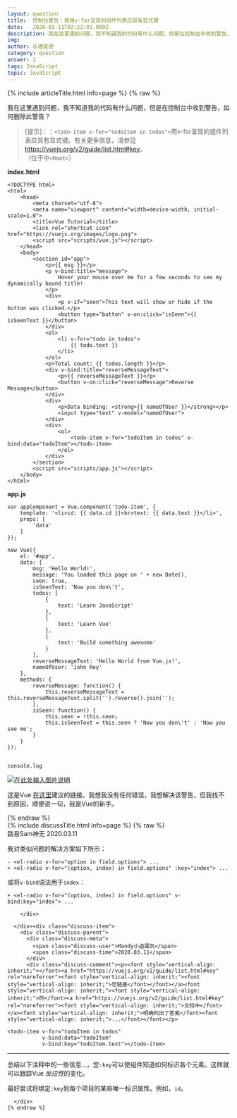 ```yaml
---
layout: question
title:  控制台警告：使用v-for呈现的组件列表应具有显式键
date:   2020-03-11T02:22:01.000Z
description: 我在这里遇到问题，我不知道我的代码有什么问题，但是在控制台中收到警告，如何删除此警告？  \[提示\]：：<todo-item v-for="todoI...
img: 
author: 乐理查德
category: question
answer: 2
tags: JavaScript
topic: JavaScript
---
```

<div class="article-root">
  <div class="article">
    {% include articleTitle.html info=page %}
    {% raw %}
    <div class="article-content"><p><font style="vertical-align: inherit;"><font style="vertical-align: inherit;">我在这里遇到问题，我不知道我的代码有什么问题，但是在控制台中收到警告，如何删除此警告？</font></font></p>

<blockquote>
  <p><font style="vertical-align: inherit;"><font style="vertical-align: inherit;">[提示]：：</font></font><code>&lt;todo-item v-for="todoItem in todos"&gt;</code><font style="vertical-align: inherit;"><font style="vertical-align: inherit;">用v-for呈现的组件列表应具有显式键。</font><font style="vertical-align: inherit;">有关</font><font style="vertical-align: inherit;">更多信息，</font><font style="vertical-align: inherit;">请参见</font></font><a href="https://vuejs.org/v2/guide/list.html#key" rel="noreferrer"><font style="vertical-align: inherit;"><font style="vertical-align: inherit;">https://vuejs.org/v2/guide/list.html#key</font></font></a><font style="vertical-align: inherit;"><font style="vertical-align: inherit;">。</font></font><br><font style="vertical-align: inherit;"><font style="vertical-align: inherit;">
  （位于中</font></font><code>&lt;Root&gt;</code><font style="vertical-align: inherit;"><font style="vertical-align: inherit;">）</font></font></p>
</blockquote>

<p><strong><font style="vertical-align: inherit;"><font style="vertical-align: inherit;">index.html</font></font></strong></p>

<pre class="lang-html prettyprint-override"><code>&lt;!DOCTYPE html&gt;<font></font>
&lt;html&gt;<font></font>
    &lt;head&gt;<font></font>
        &lt;meta charset="utf-8"&gt;<font></font>
        &lt;meta name="viewport" content="width=device-width, initial-scale=1.0"&gt;<font></font>
        &lt;title&gt;Vue Tutorial&lt;/title&gt;<font></font>
        &lt;link rel="shortcut icon" href="https://vuejs.org/images/logo.png"&gt;<font></font>
        &lt;script src="scripts/vue.js"&gt;&lt;/script&gt;<font></font>
    &lt;/head&gt;<font></font>
    &lt;body&gt;<font></font>
        &lt;section id="app"&gt;<font></font>
            &lt;p&gt;{{ msg }}&lt;/p&gt;<font></font>
            &lt;p v-bind:title="message"&gt;<font></font>
                Hover your mouse over me for a few seconds to see my dynamically bound title!<font></font>
            &lt;/p&gt;<font></font>
            &lt;div&gt;<font></font>
                &lt;p v-if="seen"&gt;This text will show or hide if the button was clicked.&lt;/p&gt;<font></font>
                &lt;button type="button" v-on:click="isSeen"&gt;{{ isSeenText }}&lt;/button&gt;<font></font>
            &lt;/div&gt;<font></font>
            &lt;ol&gt;<font></font>
                &lt;li v-for="todo in todos"&gt;<font></font>
                    {{ todo.text }}<font></font>
                &lt;/li&gt;<font></font>
            &lt;/ol&gt;<font></font>
            &lt;p&gt;Total count: {{ todos.length }}&lt;/p&gt;<font></font>
            &lt;div v-bind:title="reverseMessageText"&gt;<font></font>
                &lt;p&gt;{{ reverseMessageText }}&lt;/p&gt;<font></font>
                &lt;button v-on:click="reverseMessage"&gt;Reverse Message&lt;/button&gt;<font></font>
            &lt;/div&gt;<font></font>
            &lt;div&gt;<font></font>
                &lt;p&gt;Data binding: &lt;strong&gt;{{ nameOfUser }}&lt;/strong&gt;&lt;/p&gt;<font></font>
                &lt;input type="text" v-model="nameOfUser"&gt;<font></font>
            &lt;/div&gt;<font></font>
            &lt;div&gt;<font></font>
                &lt;ol&gt;<font></font>
                    &lt;todo-item v-for="todoItem in todos" v-bind:data="todoItem"&gt;&lt;/todo-item&gt;<font></font>
                &lt;/ol&gt;<font></font>
            &lt;/div&gt;<font></font>
        &lt;/section&gt;<font></font>
        &lt;script src="scripts/app.js"&gt;&lt;/script&gt;<font></font>
    &lt;/body&gt;<font></font>
&lt;/html&gt;<font></font>
</code></pre>



<p><strong><font style="vertical-align: inherit;"><font style="vertical-align: inherit;">app.js</font></font></strong></p>



<pre class="lang-js prettyprint-override"><code>var appComponent = Vue.component('todo-item', {<font></font>
    template: '&lt;li&gt;id: {{ data.id }}&lt;br&gt;text: {{ data.text }}&lt;/li&gt;',<font></font>
    props: [<font></font>
        'data'<font></font>
    ]<font></font>
});<font></font>
<font></font>
new Vue({<font></font>
    el: '#app',<font></font>
    data: {<font></font>
        msg: 'Hello World!',<font></font>
        message: 'You loaded this page on ' + new Date(),<font></font>
        seen: true,<font></font>
        isSeenText: 'Now you don\'t',<font></font>
        todos: [<font></font>
            {<font></font>
                text: 'Learn JavaScript'<font></font>
            },<font></font>
            {<font></font>
                text: 'Learn Vue'<font></font>
            },<font></font>
            {<font></font>
                text: 'Build something awesome'<font></font>
            }<font></font>
        ],<font></font>
        reverseMessageText: 'Hello World from Vue.js!',<font></font>
        nameOfUser: 'John Rey'<font></font>
    },<font></font>
    methods: {<font></font>
        reverseMessage: function() {<font></font>
            this.reverseMessageText = this.reverseMessageText.split('').reverse().join('');<font></font>
        },<font></font>
        isSeen: function() {<font></font>
            this.seen = !this.seen;<font></font>
            this.isSeenText = this.seen ? 'Now you don\'t' : 'Now you see me';<font></font>
        }<font></font>
    }<font></font>
});<font></font>
<font></font>
<font></font>
console.log<font></font>
</code></pre>

<p><a href="https://www.samyoc.com//uploads/users/7232/images/thumbnails/1583893321912.jpg" data-src="https://www.samyoc.com//uploads/users/7232/images/1583893321912.jpg" rel="noreferrer"><img src="https://i.stack.imgur.com/bb6Dz.jpg" alt="在此处输入图片说明"></a></p>

<p><font style="vertical-align: inherit;"><font style="vertical-align: inherit;">这是Vue </font></font><a href="https://vuejs.org/guide/list.html#key" rel="noreferrer"><font style="vertical-align: inherit;"><font style="vertical-align: inherit;">在这里</font></font></a><font style="vertical-align: inherit;"><font style="vertical-align: inherit;">建议的链接</font><font style="vertical-align: inherit;">。</font><font style="vertical-align: inherit;">我想我没有任何错误，我想解决该警告，但我找不到原因，顺便说一句，我是Vue的新手。</font></font></p></div>
    {% endraw %}
  </div>

  <div class="discuss-wrapper">
    {% include discussTitle.html info=page %}
    {% raw %}
    <div class="discuss-item">
        <div class="discuss-parent">
          <div class="discuss-meta">
            <span class="discuss-user">路易Sam神无</span>
            <span class="discuss-time">2020.03.11</span>
          </div>
          <div class="discuss-comment"><p><font style="vertical-align: inherit;"><font style="vertical-align: inherit;">我对类似问题的解决方案如下所示：</font></font></p>

<pre><code>- &lt;el-radio v-for="option in field.options"&gt; ...<font></font>
+ &lt;el-radio v-for="(option, index) in field.options" :key="index"&gt; ...<font></font>
</code></pre>

<p><font style="vertical-align: inherit;"><font style="vertical-align: inherit;">或将</font></font><code>v-bind</code><font style="vertical-align: inherit;"><font style="vertical-align: inherit;">语法用于</font></font><code>index</code><font style="vertical-align: inherit;"><font style="vertical-align: inherit;">：</font></font></p>

<pre><code>+ &lt;el-radio v-for="(option, index) in field.options" v-bind:key="index"&gt; ...
</code></pre></div>
        </div>
        
      </div><div class="discuss-item">
        <div class="discuss-parent">
          <div class="discuss-meta">
            <span class="discuss-user">Mandy小卤蛋凯</span>
            <span class="discuss-time">2020.03.11</span>
          </div>
          <div class="discuss-comment"><p><font style="vertical-align: inherit;"></font><a href="https://vuejs.org/v2/guide/list.html#key" rel="noreferrer"><font style="vertical-align: inherit;"><font style="vertical-align: inherit;">您链接</font></font></a><font style="vertical-align: inherit;"><font style="vertical-align: inherit;">的</font><a href="https://vuejs.org/v2/guide/list.html#key" rel="noreferrer"><font style="vertical-align: inherit;">文档中</font></a><font style="vertical-align: inherit;">明确列出了答案</font><font style="vertical-align: inherit;">...</font></font></p>

<pre><code>&lt;todo-item v-for="todoItem in todos"<font></font>
           v-bind:data="todoItem"<font></font>
           v-bind:key="todoItem.text"&gt;&lt;/todo-item&gt;<font></font>
</code></pre>

<hr>

<p><font style="vertical-align: inherit;"><font style="vertical-align: inherit;">总结以下注释中的一些信息...，您</font></font><code>:key</code><font style="vertical-align: inherit;"><font style="vertical-align: inherit;">可以使组件知道如何标识各个元素。</font><font style="vertical-align: inherit;">这样就可以跟踪Vue </font></font><em><font style="vertical-align: inherit;"><font style="vertical-align: inherit;">反应性</font></font></em><font style="vertical-align: inherit;"><font style="vertical-align: inherit;">的变化</font><font style="vertical-align: inherit;">。</font></font></p>

<p><font style="vertical-align: inherit;"><font style="vertical-align: inherit;">最好尝试将绑定</font></font><code>:key</code><font style="vertical-align: inherit;"><font style="vertical-align: inherit;">到每个项目的某些唯一标识属性。</font><font style="vertical-align: inherit;">例如，</font></font><code>id</code><font style="vertical-align: inherit;"><font style="vertical-align: inherit;">。</font></font></p></div>
        </div>
        
      </div>
    {% endraw %}
  </div>
<div>
